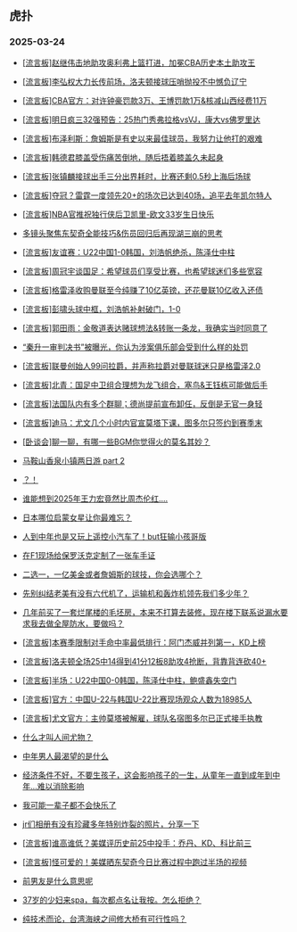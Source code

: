 ## 虎扑 
### 2025-03-24

+ [[流言板]赵继伟击地助攻奥利弗上篮打进，加冕CBA历史本土助攻王](https://bbs.hupu.com/631316822.html)

+ [[流言板]李弘权大力长传前场，洛夫顿接球压哨抛投不中憾负辽宁](https://bbs.hupu.com/631318051.html)

+ [[流言板]CBA官方：对许钟豪罚款3万、王博罚款1万&amp;核减山西经费11万](https://bbs.hupu.com/631318893.html)

+ [[流言板]明日疯三32强预告：25热门秀弗拉格vsVJ，康大vs佛罗里达](https://bbs.hupu.com/631314128.html)

+ [[流言板]布泽利斯：詹姆斯是有史以来最佳球员，我努力让他打的艰难](https://bbs.hupu.com/631314662.html)

+ [[流言板]韩德君膝盖受伤痛苦倒地，随后捂着膝盖久未起身](https://bbs.hupu.com/631317885.html)

+ [[流言板]张镇麟接球出手三分出界耗时，比赛还剩0.5秒上海后场球](https://bbs.hupu.com/631317981.html)

+ [[流言板]夺冠？雷霆一度领先20+的场次已达到40场，追平去年凯尔特人](https://bbs.hupu.com/631314303.html)

+ [[流言板]NBA官推祝独行侠后卫凯里-欧文33岁生日快乐](https://bbs.hupu.com/631316971.html)

+ [多镜头聚焦东契奇全能技巧&amp;伤员回归后再现湖三崩的思考](https://bbs.hupu.com/631314947.html)

+ [[流言板]友谊赛：U22中国1-0韩国，刘浩帆绝杀，陈泽仕中柱](https://bbs.hupu.com/631313233.html)

+ [[流言板]周冠宇谈国足：希望球员们享受比赛，也希望球迷们多些宽容](https://bbs.hupu.com/631308553.html)

+ [[流言板]格雷泽收购曼联至今纯赚了10亿英镑，还花曼联10亿收入还债](https://bbs.hupu.com/631317754.html)

+ [[流言板]彭啸头球中框，刘浩帆补射破门，1-0](https://bbs.hupu.com/631313156.html)

+ [[流言板]郭田雨：金敬道表达赌球想法&amp;转账一条龙，我确实当时同意了](https://bbs.hupu.com/631307887.html)

+ [“秦升一审判决书”被曝光，你认为涉案俱乐部会受到什么样的处罚](https://bbs.hupu.com/631311221.html)

+ [[流言板]联曼创始人99问拉爵，并声称拉爵对曼联球迷只是格雷泽2.0](https://bbs.hupu.com/631308122.html)

+ [[流言板]北青：国足中卫组合理想为龙飞组合，塞鸟&amp;王钰栋可能做后手](https://bbs.hupu.com/631311937.html)

+ [[流言板]法国队内有多个群聊；德尚提前宣布卸任，反倒是无官一身轻](https://bbs.hupu.com/631316564.html)

+ [[流言板]迪马：尤文几个小时内官宣莫塔下课，图多尔只签约到赛季末](https://bbs.hupu.com/631313597.html)

+ [[卧谈会]聊一聊，有哪一些BGM你觉得火的莫名其妙？](https://bbs.hupu.com/631317083.html)

+ [马鞍山香泉小镇两日游 part 2](https://bbs.hupu.com/631314071.html)

+ [？！](https://bbs.hupu.com/631317127.html)

+ [谁能想到2025年王力宏竟然比周杰伦红....](https://bbs.hupu.com/631314262.html)

+ [日本哪位启蒙女星让你最难忘？](https://bbs.hupu.com/631314261.html)

+ [人到中年也是又玩上遥控小汽车了！but狂输小孩哥版](https://bbs.hupu.com/631317671.html)

+ [在F1现场给保罗沃克定制了一张车手证](https://bbs.hupu.com/631317745.html)

+ [二选一，一亿美金或者詹姆斯的球技，你会选哪个？](https://bbs.hupu.com/631313943.html)

+ [先别纠结老美有没有六代机了，运输机和轰炸机领先我们多少年？](https://bbs.hupu.com/631313903.html)

+ [几年前买了一套烂尾楼的毛坯房，本来不打算去装修，现在楼下联系说漏水要求我去做全屋防水，要做吗？](https://bbs.hupu.com/631315201.html)

+ [[流言板]本赛季限制对手命中率最低排行：阿门杰威并列第一，KD上榜](https://bbs.hupu.com/631320113.html)

+ [[流言板]洛夫顿全场25中14得到41分12板8助攻4抢断，背靠背连砍40+](https://bbs.hupu.com/631318267.html)

+ [[流言板]半场：U22中国0-0韩国，陈泽仕中柱，鲍盛鑫失空门](https://bbs.hupu.com/631312398.html)

+ [[流言板]官方：中国U-22与韩国U-22比赛现场观众人数为18985人](https://bbs.hupu.com/631313287.html)

+ [[流言板]尤文官方：主帅莫塔被解雇，球队名宿图多尔已正式接手执教](https://bbs.hupu.com/631320780.html)

+ [什么才叫人间尤物？](https://bbs.hupu.com/631319080.html)

+ [中年男人最渴望的是什么](https://bbs.hupu.com/631314715.html)

+ [经济条件不好，不要生孩子，这会影响孩子的一生，从童年一直到成年到中年…难以消除影响](https://bbs.hupu.com/631317218.html)

+ [我可能一辈子都不会快乐了](https://bbs.hupu.com/631315774.html)

+ [jr们相册有没有珍藏多年特别炸裂的照片，分享一下](https://bbs.hupu.com/631318342.html)

+ [[流言板]谁高谁低？美媒评历史前25中投手：乔丹、KD、科比前三](https://bbs.hupu.com/631319608.html)

+ [[流言板]怪可爱的！美媒晒东契奇今日比赛过程中跑过半场的视频](https://bbs.hupu.com/631319228.html)

+ [前男友是什么意思呢](https://bbs.hupu.com/631320090.html)

+ [37岁的少妇来spa，每次都点名让我按。怎么拒绝？](https://bbs.hupu.com/631320707.html)

+ [纯技术而论，台湾海峡之间修大桥有可行性吗？](https://bbs.hupu.com/631319976.html)

